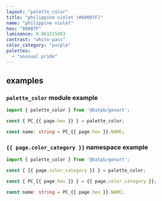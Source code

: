 ```yaml
---
layout: "palette_color"
title: "philippine violet (#80007F)"
name: "philippine violet"
hex: "80007F"
luminance: 0.061215003
contrast: "white-pass"
color_category: "purple"
palettes:
  - "asexual pride"
---
```


## examples

### `palette_color` module example

```typescript
import { palette_color } from '@batpb/genart';

const { PC_{{ page.hex }} } = palette_color;

const name: string = PC_{{ page.hex }}.NAME;
```

### `{{ page.color_category }}` namespace example

````typescript
import { palette_color } from '@batpb/genart';

const { {{ page.color_category }} } = palette_color;

const { PC_{{ page.hex }} } = {{ page.color_category }};

const name: string = PC_{{ page.hex }}.NAME;
````
